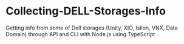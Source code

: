 # Collecting-DELL-Storages-Info
Getting info from some of Dell storages (Unity, XIO, Isilon, VNX, Data Domain) through API and CLI with Node.js using TypeScript
